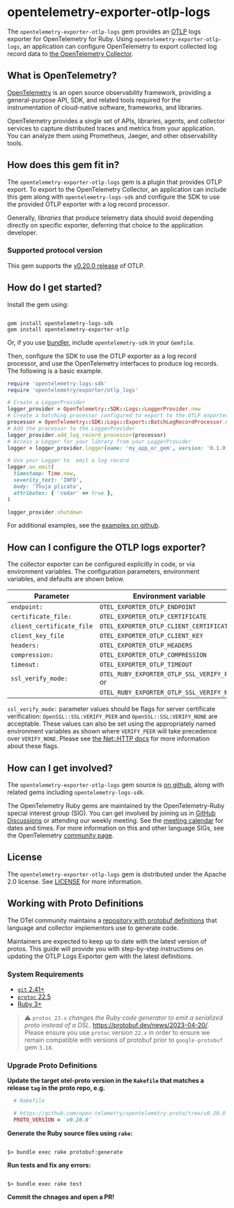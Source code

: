 # opentelemetry-exporter-otlp-logs

The `opentelemetry-exporter-otlp-logs` gem provides an [OTLP](https://github.com/open-telemetry/opentelemetry-proto) logs exporter for OpenTelemetry for Ruby. Using `opentelemetry-exporter-otlp-logs`, an application can configure OpenTelemetry to export collected log record data to [the OpenTelemetry Collector][opentelemetry-collector-home].

## What is OpenTelemetry?

[OpenTelemetry][opentelemetry-home] is an open source observability framework, providing a general-purpose API, SDK, and related tools required for the instrumentation of cloud-native software, frameworks, and libraries.

OpenTelemetry provides a single set of APIs, libraries, agents, and collector services to capture distributed traces and metrics from your application. You can analyze them using Prometheus, Jaeger, and other observability tools.

## How does this gem fit in?

The `opentelemetry-exporter-otlp-logs` gem is a plugin that provides OTLP export. To export to the OpenTelemetry Collector, an application can include this gem along with `opentelemetry-logs-sdk` and configure the SDK to use the provided OTLP exporter with a log record processor.

Generally, *libraries* that produce telemetry data should avoid depending directly on specific exporter, deferring that choice to the application developer.

### Supported protocol version

This gem supports the [v0.20.0 release][otel-proto-release] of OTLP.

## How do I get started?

Install the gem using:

```console

gem install opentelemetry-logs-sdk
gem install opentelemetry-exporter-otlp

```

Or, if you use [bundler][bundler-home], include `opentelemetry-sdk` in your `Gemfile`.

Then, configure the SDK to use the OTLP exporter as a log record processor, and use the OpenTelemetry interfaces to produce log records. The following is a basic example.

```ruby
require 'opentelemetry-logs-sdk'
require 'opentelemetry/exporter/otlp_logs'

# Create a LoggerProvider
logger_provider = OpenTelemetry::SDK::Logs::LoggerProvider.new
# Create a batching processor configured to export to the OTLP exporter
processor = OpenTelemetry::SDK::Logs::Export::BatchLogRecordProcessor.new(OpenTelemetry::Exporter::OTLP::LogsExporter.new)
# Add the processor to the LoggerProvider
logger_provider.add_log_record_processor(processor)
# Access a Logger for your library from your LoggerProvider
logger = logger_provider.logger(name: 'my_app_or_gem', version: '0.1.0')

# Use your Logger to  emit a log record
logger.on_emit(
  timestamp: Time.now,
  severity_text: 'INFO',
  body: 'Thuja plicata',
  attributes: { 'cedar' => true },
)

logger_provider.shutdown
```

For additional examples, see the [examples on github][examples-github].

## How can I configure the OTLP logs exporter?

The collector exporter can be configured explicitly in code, or via environment variables. The configuration parameters, environment variables, and defaults are shown below.

| Parameter           | Environment variable                         | Default                             |
| ------------------- | -------------------------------------------- | ----------------------------------- |
| `endpoint:`               | `OTEL_EXPORTER_OTLP_ENDPOINT`                | `"http://localhost:4318/v1/traces"` |
| `certificate_file:`       | `OTEL_EXPORTER_OTLP_CERTIFICATE`             |                                     |
| `client_certificate_file` | `OTEL_EXPORTER_OTLP_CLIENT_CERTIFICATE`      |                                     |
| `client_key_file`         | `OTEL_EXPORTER_OTLP_CLIENT_KEY`              |                                     |
| `headers:`                | `OTEL_EXPORTER_OTLP_HEADERS`                 |                                     |
| `compression:`            | `OTEL_EXPORTER_OTLP_COMPRESSION`             | `"gzip"`                            |
| `timeout:`                | `OTEL_EXPORTER_OTLP_TIMEOUT`                 | `10`                                |
| `ssl_verify_mode:`        | `OTEL_RUBY_EXPORTER_OTLP_SSL_VERIFY_PEER` or | `OpenSSL::SSL:VERIFY_PEER`          |
|                           | `OTEL_RUBY_EXPORTER_OTLP_SSL_VERIFY_NONE`    |                                     |

`ssl_verify_mode:` parameter values should be flags for server certificate verification: `OpenSSL::SSL:VERIFY_PEER` and `OpenSSL::SSL:VERIFY_NONE` are acceptable. These values can also be set using the appropriately named environment variables as shown where `VERIFY_PEER` will take precedence over `VERIFY_NONE`.  Please see [the Net::HTTP docs](https://ruby-doc.org/stdlib-2.7.6/libdoc/net/http/rdoc/Net/HTTP.html#verify_mode) for more information about these flags.

## How can I get involved?

The `opentelemetry-exporter-otlp-logs` gem source is [on github][repo-github], along with related gems including `opentelemetry-logs-sdk`.

The OpenTelemetry Ruby gems are maintained by the OpenTelemetry-Ruby special interest group (SIG). You can get involved by joining us in [GitHub Discussions][discussions-url] or attending our weekly meeting. See the [meeting calendar][community-meetings] for dates and times. For more information on this and other language SIGs, see the OpenTelemetry [community page][ruby-sig].

## License

The `opentelemetry-exporter-otlp-logs` gem is distributed under the Apache 2.0 license. See [LICENSE][license-github] for more information.

## Working with Proto Definitions

The OTel community maintains a [repository with protobuf definitions][otel-proto-github] that language and collector implementors use to generate code.

Maintainers are expected to keep up to date with the latest version of protos. This guide will provide you with step-by-step instructions on updating the OTLP Logs Exporter gem with the latest definitions.

### System Requirements

- [`git` 2.41+][git-install]
- [`protoc` 22.5][protoc-install]
- [Ruby 3+][ruby-downloads]

> :warning: `protoc 23.x` *changes the Ruby code generator to emit a serialized proto instead of a DSL.* <https://protobuf.dev/news/2023-04-20/>. Please ensure you use `protoc` version `22.x` in order to ensure we remain compatible with versions of protobuf prior to `google-protobuf` gem `3.18`.

### Upgrade Proto Definitions

**Update the target otel-proto version in the `Rakefile` that matches a release `tag` in the proto repo, e.g.**

```ruby
  # Rakefile

  # https://github.com/open-telemetry/opentelemetry-proto/tree/v0.20.0
  PROTO_VERSION = `v0.20.0`
```

**Generate the Ruby source files using `rake`:**

```console

$> bundle exec rake protobuf:generate

```

**Run tests and fix any errors:**

```console

$> bundle exec rake test

```

**Commit the chnages and open a PR!**

[opentelemetry-collector-home]: https://opentelemetry.io/docs/collector/about/
[opentelemetry-home]: https://opentelemetry.io
[bundler-home]: https://bundler.io
[repo-github]: https://github.com/open-telemetry/opentelemetry-ruby
[license-github]: https://github.com/open-telemetry/opentelemetry-ruby/blob/main/LICENSE
[examples-github]: https://github.com/open-telemetry/opentelemetry-ruby/tree/main/examples
[ruby-sig]: https://github.com/open-telemetry/community#ruby-sig
[community-meetings]: https://github.com/open-telemetry/community#community-meetings
[discussions-url]: https://github.com/open-telemetry/opentelemetry-ruby/discussions
[git-install]: https://git-scm.com/book/en/v2/Getting-Started-Installing-Git
[protoc-install]: https://github.com/protocolbuffers/protobuf/releases/tag/v22.5
[ruby-downloads]: https://www.ruby-lang.org/en/downloads/
[otel-proto-github]: https://github.com/open-telemetry/opentelemetry-proto
[otel-proto-release]: https://github.com/open-telemetry/opentelemetry-proto/releases/tag/v0.20.0
